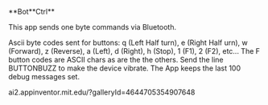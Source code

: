 \*\*Bot\*\*Ctrl**

This app sends one byte commands via Bluetooth.

Ascii byte codes sent for buttons: q (Left Half turn), e (Right Half urn), w (Forward), z (Reverse), a (Left), d (Right), h (Stop), 1 (F1), 2 (F2), etc... The F button codes are ASCII chars as are the the others.   Send the line BUTTONBUZZ to make the device vibrate. The App keeps the last 100 debug messages set.  

ai2.appinventor.mit.edu/?galleryId=4644705354907648


